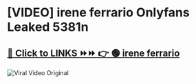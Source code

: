 
 # [VIDEO] irene ferrario Onlyfans Leaked 5381n

## <h2><a href="https://clipsfans.com/irene_ferrario&ref=git">🔗 Click to LINKS ⏩⏩ 👉 🟢 irene ferrario </a></h2>

<a href="https://clipsfans.com/irene_ferrario&ref=git" rel="nofollow" data-target="animated-image.originalLink"><img src="https://i.ibb.co.com/xMMVF88/686577567.gif" alt="Viral Video Original" style="max-width: 100%; display: inline-block;" data-target="animated-image.originalImage"></a>

